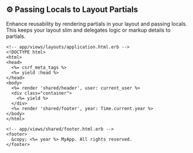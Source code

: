 ## ⚙️ Passing Locals to Layout Partials

Enhance reusability by rendering partials in your layout and passing locals. This keeps your layout slim and delegates logic or markup details to partials.

```erb
<!-- app/views/layouts/application.html.erb -->
<!DOCTYPE html>
<html>
<head>
  <%= csrf_meta_tags %>
  <%= yield :head %>
</head>
<body>
  <%= render 'shared/header', user: current_user %>
  <div class="container">
    <%= yield %>
  </div>
  <%= render 'shared/footer', year: Time.current.year %>
</body>
</html>
```

```erb
<!-- app/views/shared/footer.html.erb -->
<footer>
  &copy; <%= year %> MyApp. All rights reserved.
</footer>
```
